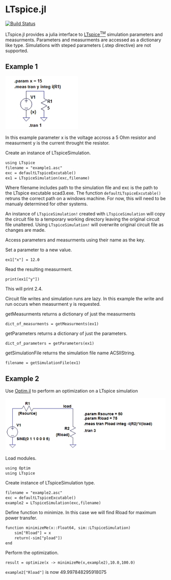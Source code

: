 # LTspice.jl

[![Build Status](https://travis-ci.org/cstook/LTspice.jl.svg?branch=master)](https://travis-ci.org/cstook/LTspice.jl)


LTspice.jl provides a julia interface to [LTspice<sup>TM</sup>](http://www.linear.com/designtools/software/#LTspice) simulation parameters and measurments.  Parameters and measurments are accessed as a dictionary like type.  Simulations with steped parameters (.step directive) are not supported.

## Example 1

<img src="https://github.com/cstook/LTspice.jl/blob/master/examples/example%201/example1.jpg">

In this example parameter x is the voltage accross a 5 Ohm resistor and measurment y is the current throught the resistor.

Create an instance of LTspiceSimulation.

```
using LTspice
filename = "example1.asc"
exc = defaultLTspiceExcutable()
ex1 = LTspiceSimulation(exc,filename)
```
Where filename includes path to the simulation file and exc is the path to the LTspice excutable scad3.exe.  The function ```defaultLTspiceExcutable()``` retruns the correct path on a windows machine.  For now, this will need to be manualy determined for other systems.

An instance of ```LTspiceSimulation!``` created with ```LTspiceSimulation``` will copy the circuit file to a temporary working directory leaving the original circuit file unaltered.  Using ```LTspiceSimulation!``` will overwrite original circuit file as changes are made.

Access parameters and measurments using their name as the key.

Set a parameter to a new value.
```
ex1["x"] = 12.0
```

Read the resulting measurment.
```
print(ex1["y"])
```
This will print 2.4.

Circuit file writes and simulation runs are lazy.  In this example the write and run occurs when measurment y is requested.

getMeasurments returns a dictionary of just the measurments
```
dict_of_measurments = getMeasurments(ex1)
```

getParameters returns a dictionary of just the parameters.
```
dict_of_parameters = getParameters(ex1)
```

getSimulationFile returns the simulation file name ACSIIString. 
```
filename = getSimulationFile(ex1)
```


## Example 2

Use [Optim.jl](https://github.com/JuliaOpt/Optim.jl) to perform an optimization on a LTspice simulation

<img src="https://github.com/cstook/LTspice.jl/blob/master/examples/example%202/example2.jpg">

Load modules.
```
using Optim
using LTspice
```

Create instance of LTspiceSimulation type.
```
filename = "example2.asc"
exc = defaultLTspiceExcutable()
example2 = LTspiceSimulation(exc,filename)
```
Define function to minimize. In this case we will find Rload for maximum power transfer.
```
function minimizeMe(x::Float64, sim::LTspiceSimulation)
    sim["Rload"] = x
    return(-sim["pload"])
end
```

Perform the optimization.
```
result = optimize(x -> minimizeMe(x,example2),10.0,100.0)
```

```example2["Rload"]``` is now 49.997848295918075





